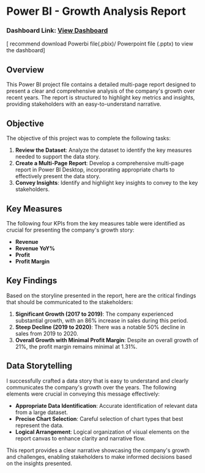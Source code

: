 # Power BI - Growth Analysis Report

### Dashboard Link: [View Dashboard](https://app.powerbi.com/groups/571bb2c8-c6b7-4eb8-b5e0-5495f5330421/reports/f3b99db6-15fb-4db4-8b39-c0269a2c80cd/ReportSection7deeeaddab86ad941047?experience=power-bi)

[ recommend download Powerbi file(.pbix)/ Powerpoint file (.pptx) to view the dashboard]

## Overview

This Power BI project file contains a detailed multi-page report designed to present a clear and comprehensive analysis of the company's growth over recent years. The report is structured to highlight key metrics and insights, providing stakeholders with an easy-to-understand narrative.

## Objective

The objective of this project was to complete the following tasks:

1. **Review the Dataset**: Analyze the dataset to identify the key measures needed to support the data story.
2. **Create a Multi-Page Report**: Develop a comprehensive multi-page report in Power BI Desktop, incorporating appropriate charts to effectively present the data story.
3. **Convey Insights**: Identify and highlight key insights to convey to the key stakeholders.

## Key Measures

The following four KPIs from the key measures table were identified as crucial for presenting the company's growth story:

- **Revenue**
- **Revenue YoY%**
- **Profit**
- **Profit Margin**

## Key Findings

Based on the storyline presented in the report, here are the critical findings that should be communicated to the stakeholders:

1. **Significant Growth (2017 to 2019)**: The company experienced substantial growth, with an 86% increase in sales during this period.
2. **Steep Decline (2019 to 2020)**: There was a notable 50% decline in sales from 2019 to 2020.
3. **Overall Growth with Minimal Profit Margin**: Despite an overall growth of 21%, the profit margin remains minimal at 1.31%.

## Data Storytelling

I successfully crafted a data story that is easy to understand and clearly communicates the company's growth over the years. The following elements were crucial in conveying this message effectively:

- **Appropriate Data Identification**: Accurate identification of relevant data from a large dataset.
- **Precise Chart Selection**: Careful selection of chart types that best represent the data.
- **Logical Arrangement**: Logical organization of visual elements on the report canvas to enhance clarity and narrative flow.

This report provides a clear narrative showcasing the company's growth and challenges, enabling stakeholders to make informed decisions based on the insights presented.
